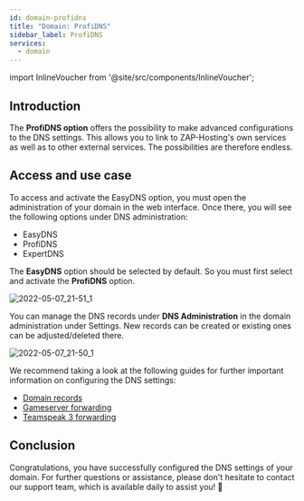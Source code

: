 ```yaml
---
id: domain-profidns
title: "Domain: ProfiDNS"
sidebar_label: ProfiDNS
services:
  - domain
---
```


import InlineVoucher from '@site/src/components/InlineVoucher';

## Introduction

The **ProfiDNS option** offers the possibility to make advanced configurations to the DNS settings. This allows you to link to ZAP-Hosting's own services as well as to other external services. The possibilities are therefore endless. 



## Access and use case

To access and activate the EasyDNS option, you must open the administration of your domain in the web interface. Once there, you will see the following options under DNS administration:

- EasyDNS
- ProfiDNS
- ExpertDNS

The **EasyDNS** option should be selected by default. So you must first select and activate the **ProfiDNS** option. 

![2022-05-07_21-51_1](https://screensaver01.zap-hosting.com/index.php/s/tgQaM3iP2oYZsDC/preview)



You can manage the DNS records under **DNS Administration** in the domain administration under Settings. New records can be created or existing ones can be adjusted/deleted there. 

![2022-05-07_21-50_1](https://screensaver01.zap-hosting.com/index.php/s/DHodS8rAggnMmSF/preview)



We recommend taking a look at the following guides for further important information on configuring the DNS settings: 

- [Domain records](domain-records.md)
- [Gameserver forwarding](domain-gameserver-srv-link.md)
- [Teamspeak 3 forwarding](domain-teamspeak-redirect.md)



## Conclusion

Congratulations, you have successfully configured the DNS settings of your domain. For further questions or assistance, please don't hesitate to contact our support team, which is available daily to assist you! 🙂
